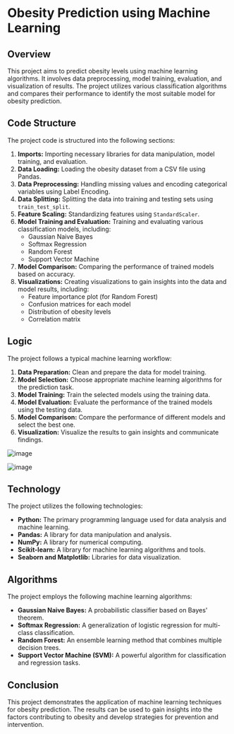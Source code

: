 # Obesity Prediction using Machine Learning

## Overview

This project aims to predict obesity levels using machine learning algorithms. It involves data preprocessing, model training, evaluation, and visualization of results. The project utilizes various classification algorithms and compares their performance to identify the most suitable model for obesity prediction.

## Code Structure

The project code is structured into the following sections:

1. **Imports:** Importing necessary libraries for data manipulation, model training, and evaluation.
2. **Data Loading:** Loading the obesity dataset from a CSV file using Pandas.
3. **Data Preprocessing:** Handling missing values and encoding categorical variables using Label Encoding.
4. **Data Splitting:** Splitting the data into training and testing sets using `train_test_split`.
5. **Feature Scaling:** Standardizing features using `StandardScaler`.
6. **Model Training and Evaluation:** Training and evaluating various classification models, including:
    - Gaussian Naive Bayes
    - Softmax Regression
    - Random Forest
    - Support Vector Machine
7. **Model Comparison:** Comparing the performance of trained models based on accuracy.
8. **Visualizations:** Creating visualizations to gain insights into the data and model results, including:
    - Feature importance plot (for Random Forest)
    - Confusion matrices for each model
    - Distribution of obesity levels
    - Correlation matrix

## Logic

The project follows a typical machine learning workflow:

1. **Data Preparation:** Clean and prepare the data for model training.
2. **Model Selection:** Choose appropriate machine learning algorithms for the prediction task.
3. **Model Training:** Train the selected models using the training data.
4. **Model Evaluation:** Evaluate the performance of the trained models using the testing data.
5. **Model Comparison:** Compare the performance of different models and select the best one.
6. **Visualization:** Visualize the results to gain insights and communicate findings.

![image](https://github.com/user-attachments/assets/474a4037-8102-4991-a63c-ce9453014ecf)

![image](https://github.com/user-attachments/assets/1e209d75-e2bd-4fd6-aed3-7075908edc59)


## Technology

The project utilizes the following technologies:

- **Python:** The primary programming language used for data analysis and machine learning.
- **Pandas:** A library for data manipulation and analysis.
- **NumPy:** A library for numerical computing.
- **Scikit-learn:** A library for machine learning algorithms and tools.
- **Seaborn and Matplotlib:** Libraries for data visualization.

## Algorithms

The project employs the following machine learning algorithms:

- **Gaussian Naive Bayes:** A probabilistic classifier based on Bayes' theorem.
- **Softmax Regression:** A generalization of logistic regression for multi-class classification.
- **Random Forest:** An ensemble learning method that combines multiple decision trees.
- **Support Vector Machine (SVM):** A powerful algorithm for classification and regression tasks.

## Conclusion

This project demonstrates the application of machine learning techniques for obesity prediction. The results can be used to gain insights into the factors contributing to obesity and develop strategies for prevention and intervention.

